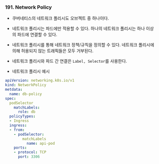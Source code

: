 ### 191. Network Policy
- 쿠버네티스의 네트워크 폴리시도 오브젝트 중 하나이다.
- 네트워크 폴리시는 파드에만 적용할 수 있다. 하나의 네트워크 폴리시는 하나 이상의 파드에 연결할 수 있다.
- 네트워크 폴리시를 통해 네트워크 정책/규칙을 정의할 수 있다. 네트워크 폴리시에 의해 허용되지 않는 트래픽들은 모두 거부된다.
- 네트워크 폴리시와 파드 간 연결은 `Label, Selector`를 사용한다.

- 네트워크 폴리시 예시
```yaml
apiVersion: networking.k8s.io/v1
kind: NetworkPolicy
metdata:
  name: db-policy
spec:
  podSelector
    matchLabels:
      role: db
  policyTypes:
  - Ingress
  ingress:
  - from:
    - podSelector:
        matchLabels
          name: api-pod
    ports:
    - protocol: TCP
      port: 3306
```